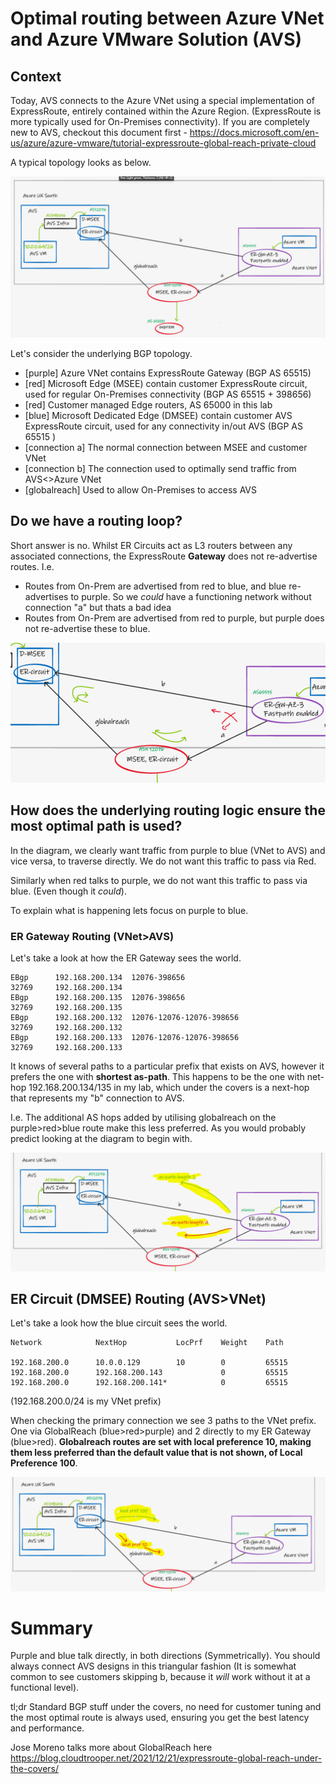 # Optimal routing between Azure VNet and Azure VMware Solution (AVS)

## Context

Today, AVS connects to the Azure VNet using a special implementation of ExpressRoute, entirely contained within the Azure Region. (ExpressRoute is more typically used for On-Premises connectivity). If you are completely new to AVS, checkout this document first - https://docs.microsoft.com/en-us/azure/azure-vmware/tutorial-expressroute-global-reach-private-cloud

A typical topology looks as below.

![](images/2022-01-31-21-44-41.png)

Let's consider the underlying BGP topology.

- [purple] Azure VNet contains ExpressRoute Gateway (BGP AS 65515)
- [red] Microsoft Edge (MSEE) contain customer ExpressRoute circuit, used for regular On-Premises connectivity (BGP AS 65515 + 398656)
- [red] Customer managed Edge routers, AS 65000 in this lab
- [blue] Microsoft Dedicated Edge (DMSEE) contain customer AVS ExpressRoute circuit, used for any connectivity in/out AVS (BGP AS 65515 )
- [connection a] The normal connection between MSEE and customer VNet
- [connection b] The connection used to optimally send traffic from AVS<>Azure VNet
- [globalreach] Used to allow On-Premises to access AVS

## Do we have a routing loop?

Short answer is no. Whilst ER Circuits act as L3 routers between any associated connections, the ExpressRoute **Gateway** does not re-advertise routes. I.e.

- Routes from On-Prem are advertised from red to blue, and blue re-advertises to purple. So we _could_ have a functioning network without connection "a" but thats a bad idea
- Routes from On-Prem are advertised from red to purple, but purple does not re-advertise these to blue.

![](images/2022-01-31-21-53-26.png)

## How does the underlying routing logic ensure the most optimal path is used?

In the diagram, we clearly want traffic from purple to blue (VNet to AVS) and vice versa, to traverse directly. We do not want this traffic to pass via Red.

Similarly when red talks to purple, we do not want this traffic to pass via blue. (Even though it _could_).

To explain what is happening lets focus on purple to blue.

### ER Gateway Routing (VNet>AVS)

Let's take a look at how the ER Gateway sees the world.

```
EBgp      192.168.200.134  12076-398656                               32769     192.168.200.134
EBgp      192.168.200.135  12076-398656                               32769     192.168.200.135
EBgp      192.168.200.132  12076-12076-12076-398656                   32769     192.168.200.132
EBgp      192.168.200.133  12076-12076-12076-398656                   32769     192.168.200.133
```

It knows of several paths to a particular prefix that exists on AVS, however it prefers the one with **shortest as-path**. This happens to be the one with net-hop 192.168.200.134/135 in my lab, which under the covers is a next-hop that represents my "b" connection to AVS.

I.e. The additional AS hops added by utilising globalreach on the purple>red>blue route make this less preferred. As you would probably predict looking at the diagram to begin with.

![](images/2022-01-31-22-05-08.png)

## ER Circuit (DMSEE) Routing (AVS>VNet)

Let's take a look how the blue circuit sees the world.

```
Network            NextHop           LocPrf    Weight    Path

192.168.200.0      10.0.0.129        10        0         65515
192.168.200.0      192.168.200.143             0         65515
192.168.200.0      192.168.200.141*            0         65515
```

(192.168.200.0/24 is my VNet prefix)

When checking the primary connection we see 3 paths to the VNet prefix. One via GlobalReach (blue>red>purple) and 2 directly to my ER Gateway (blue>red). **Globalreach routes are set with local preference 10, making them less preferred than the default value that is not shown, of Local Preference 100**.

![](images/2022-01-31-22-06-24.png)

# Summary

Purple and blue talk directly, in both directions (Symmetrically). You should always connect AVS designs in this triangular fashion (It is somewhat common to see customers skipping b, because it _will_ work without it at a functional level).

tl;dr Standard BGP stuff under the covers, no need for customer tuning and the most optimal route is always used, ensuring you get the best latency and performance.

Jose Moreno talks more about GlobalReach here https://blog.cloudtrooper.net/2021/12/21/expressroute-global-reach-under-the-covers/